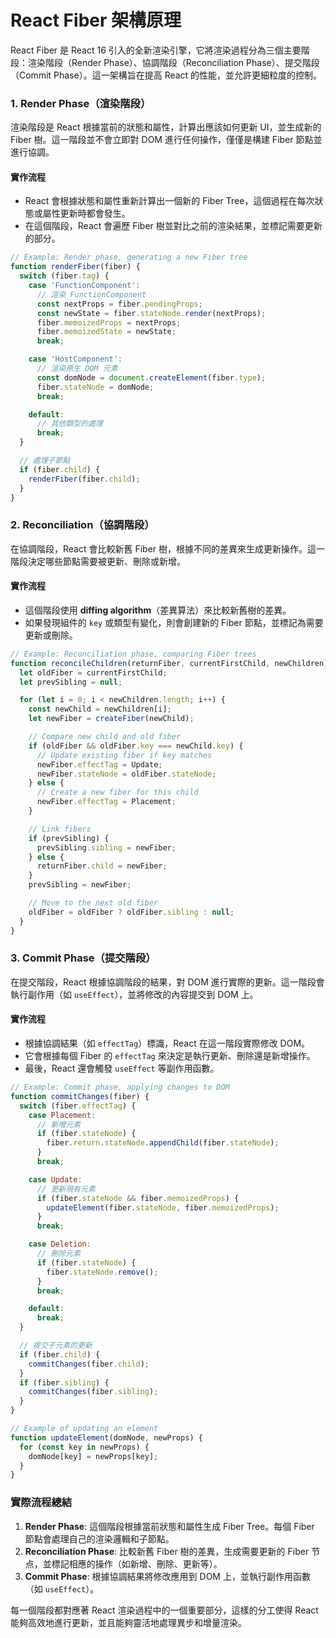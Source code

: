 
# React Fiber 架構原理

React Fiber 是 React 16 引入的全新渲染引擎，它將渲染過程分為三個主要階段：渲染階段（Render Phase）、協調階段（Reconciliation Phase）、提交階段（Commit Phase）。這一架構旨在提高 React 的性能，並允許更細粒度的控制。

### 1. **Render Phase（渲染階段）**

渲染階段是 React 根據當前的狀態和屬性，計算出應該如何更新 UI，並生成新的 Fiber 樹。這一階段並不會立即對 DOM 進行任何操作，僅僅是構建 Fiber 節點並進行協調。

#### 實作流程

- React 會根據狀態和屬性重新計算出一個新的 Fiber Tree，這個過程在每次狀態或屬性更新時都會發生。
- 在這個階段，React 會遍歷 Fiber 樹並對比之前的渲染結果，並標記需要更新的部分。

```js
// Example: Render phase, generating a new Fiber tree
function renderFiber(fiber) {
  switch (fiber.tag) {
    case 'FunctionComponent':
      // 渲染 FunctionComponent
      const nextProps = fiber.pendingProps;
      const newState = fiber.stateNode.render(nextProps);
      fiber.memoizedProps = nextProps;
      fiber.memoizedState = newState;
      break;

    case 'HostComponent':
      // 渲染原生 DOM 元素
      const domNode = document.createElement(fiber.type);
      fiber.stateNode = domNode;
      break;

    default:
      // 其他類型的處理
      break;
  }

  // 處理子節點
  if (fiber.child) {
    renderFiber(fiber.child);
  }
}
```

### 2. **Reconciliation（協調階段）**

在協調階段，React 會比較新舊 Fiber 樹，根據不同的差異來生成更新操作。這一階段決定哪些節點需要被更新、刪除或新增。

#### 實作流程

- 這個階段使用 **diffing algorithm**（差異算法）來比較新舊樹的差異。
- 如果發現組件的 `key` 或類型有變化，則會創建新的 Fiber 節點，並標記為需要更新或刪除。

```js
// Example: Reconciliation phase, comparing Fiber trees
function reconcileChildren(returnFiber, currentFirstChild, newChildren) {
  let oldFiber = currentFirstChild;
  let prevSibling = null;

  for (let i = 0; i < newChildren.length; i++) {
    const newChild = newChildren[i];
    let newFiber = createFiber(newChild);

    // Compare new child and old fiber
    if (oldFiber && oldFiber.key === newChild.key) {
      // Update existing fiber if key matches
      newFiber.effectTag = Update;
      newFiber.stateNode = oldFiber.stateNode;
    } else {
      // Create a new fiber for this child
      newFiber.effectTag = Placement;
    }

    // Link fibers
    if (prevSibling) {
      prevSibling.sibling = newFiber;
    } else {
      returnFiber.child = newFiber;
    }
    prevSibling = newFiber;

    // Move to the next old fiber
    oldFiber = oldFiber ? oldFiber.sibling : null;
  }
}
```

### 3. **Commit Phase（提交階段）**

在提交階段，React 根據協調階段的結果，對 DOM 進行實際的更新。這一階段會執行副作用（如 `useEffect`），並將修改的內容提交到 DOM 上。

#### 實作流程

- 根據協調結果（如 `effectTag`）標識，React 在這一階段實際修改 DOM。
- 它會根據每個 Fiber 的 `effectTag` 來決定是執行更新、刪除還是新增操作。
- 最後，React 還會觸發 `useEffect` 等副作用函數。

```js
// Example: Commit phase, applying changes to DOM
function commitChanges(fiber) {
  switch (fiber.effectTag) {
    case Placement:
      // 新增元素
      if (fiber.stateNode) {
        fiber.return.stateNode.appendChild(fiber.stateNode);
      }
      break;

    case Update:
      // 更新現有元素
      if (fiber.stateNode && fiber.memoizedProps) {
        updateElement(fiber.stateNode, fiber.memoizedProps);
      }
      break;

    case Deletion:
      // 刪除元素
      if (fiber.stateNode) {
        fiber.stateNode.remove();
      }
      break;

    default:
      break;
  }

  // 提交子元素的更新
  if (fiber.child) {
    commitChanges(fiber.child);
  }
  if (fiber.sibling) {
    commitChanges(fiber.sibling);
  }
}

// Example of updating an element
function updateElement(domNode, newProps) {
  for (const key in newProps) {
    domNode[key] = newProps[key];
  }
}
```

### 實際流程總結

1. **Render Phase**: 這個階段根據當前狀態和屬性生成 Fiber Tree。每個 Fiber 節點會處理自己的渲染邏輯和子節點。
2. **Reconciliation Phase**: 比較新舊 Fiber 樹的差異，生成需要更新的 Fiber 节点，並標記相應的操作（如新增、刪除、更新等）。
3. **Commit Phase**: 根據協調結果將修改應用到 DOM 上，並執行副作用函數（如 `useEffect`）。

每一個階段都對應著 React 渲染過程中的一個重要部分，這樣的分工使得 React 能夠高效地進行更新，並且能夠靈活地處理異步和增量渲染。
